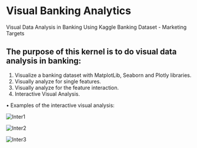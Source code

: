 # Visual Banking Analytics
Visual Data Analysis in Banking Using Kaggle Banking Dataset - Marketing Targets

## The purpose of this kernel is to do visual data analysis in banking:

1.  Visualize a banking dataset with MatplotLib, Seaborn and Plotly libraries.
2.  Visually analyze for single features.
3.  Visually analyze for the feature interaction.
4.  Interactive Visual Analysis.

• Examples of the interactive visual analysis:
 
 
![Inter1](https://user-images.githubusercontent.com/41919612/154811032-ede5cbae-fb5e-4f30-9f0f-015a6509468f.png)

![Inter2](https://user-images.githubusercontent.com/41919612/154811078-8b9941aa-1e47-48b8-b218-2f46d7e946f6.png)

![Inter3](https://user-images.githubusercontent.com/41919612/154811093-768fc0f9-a58f-4285-8c0c-80915ceed710.png)



